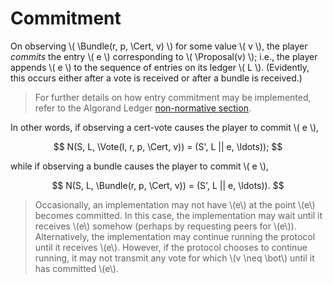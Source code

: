 $$
\newcommand \Cert {\mathit{cert}}
\newcommand \Vote {\mathrm{Vote}}
\newcommand \Bundle {\mathrm{Bundle}}
\newcommand \Proposal {\mathrm{Proposal}}
$$

# Commitment

On observing \\( \Bundle(r, p, \Cert, v) \\) for some value \\( v \\), the player
_commits_ the entry \\( e \\) corresponding to \\( \Proposal(v) \\); i.e., the
player appends \\( e \\) to the sequence of entries on its ledger \\( L \\).
(Evidently, this occurs either after a vote is received or after a
bundle is received.)

> For further details on how entry commitment may be implemented, refer to the
> Algorand Ledger [non-normative section](../ledger/non-normative/ledger-nn.md).

In other words, if observing a cert-vote causes the player to commit
\\( e \\),

$$
N(S, L, \Vote(I, r, p, \Cert, v)) = (S', L || e, \ldots));
$$

while if observing a bundle causes the player to commit \\( e \\),

$$
N(S, L, \Bundle(r, p, \Cert, v)) = (S', L || e, \ldots)).
$$

> Occasionally, an implementation may not have \\(e\\) at the point \\(e\\) becomes
> committed. In this case, the implementation may wait until it receives \\(e\\)
> somehow (perhaps by requesting peers for \\(e\\)). Alternatively, the implementation
> may continue running the protocol until it receives \\(e\\). However, if the protocol
> chooses to continue running, it may not transmit any vote for which \\(v \neq \bot\\)
> until it has committed \\(e\\).
